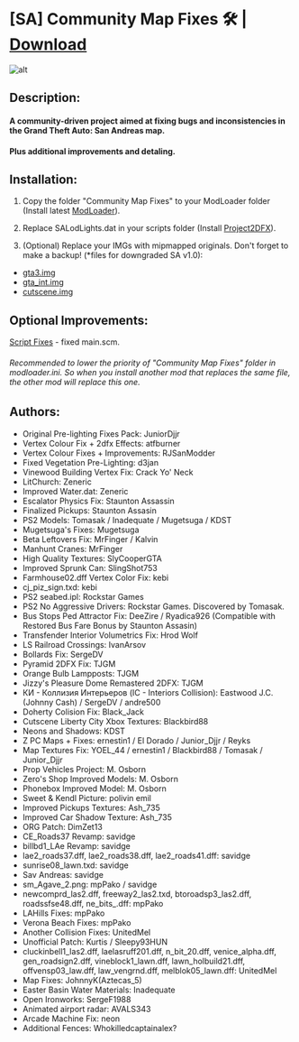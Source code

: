 # [SA] Community Map Fixes 🛠 | [Download](https://github.com/UnitedMel/-SA-Community-Map-Fixes/archive/main.zip)
![alt](https://i.imgur.com/imQTEoN.png)
## Description:
#### A community-driven project aimed at fixing bugs and inconsistencies in the Grand Theft Auto: San Andreas map.
#### Plus additional improvements and detaling.

## Installation:

1. Copy the folder "Community Map Fixes" to your ModLoader folder (Install latest [ModLoader](https://github.com/thelink2012/modloader/releases)).

2. Replace SALodLights.dat in your scripts folder (Install [Project2DFX](https://github.com/ThirteenAG/III.VC.SA.IV.Project2DFX/releases/tag/gtasa)).

3. (Optional) Replace your IMGs with mipmapped originals. Don't forget to make a backup! (*files for downgraded SA v1.0):
- [gta3.img](https://drive.google.com/file/d/1BjBkC_beDPWc5G1CN-Hcti1HstN-jHGr/view?usp=sharing)
- [gta_int.img](https://drive.google.com/file/d/1MiX2sY_EOEso615KUmItDTRGT4SDLxs1/view?usp=sharing)
- [cutscene.img](https://drive.google.com/file/d/1VbSiXcIA9yqXT3ilAoIe1yY6AAT2dtf9/view?usp=sharing)

## Optional Improvements:

[Script Fixes](https://gtaforums.com/topic/937827-gta-sa-script-fixes-finding-and-fixing-script-glitches/) - fixed main.scm.

###### Recommended to lower the priority of "Community Map Fixes" folder in modloader.ini. So when you install another mod that replaces the same file, the other mod will replace this one.

## Authors:

- Original Pre-lighting Fixes Pack: JuniorDjjr
- Vertex Colour Fix + 2dfx Effects: atfburner
- Vertex Colour Fixes + Improvements: RJSanModder
- Fixed Vegetation Pre-Lighting: d3jan
- Vinewood Building Vertex Fix: Crack Yo' Neck
- LitChurch: Zeneric
- Improved Water.dat: Zeneric
- Escalator Physics Fix: Staunton Assassin
- Finalized Pickups: Staunton Assasin
- PS2 Models: Tomasak / Inadequate / Mugetsuga / KDST
- Mugetsuga's Fixes: Mugetsuga
- Beta Leftovers Fix: MrFinger / Kalvin
- Manhunt Cranes: MrFinger
- High Quality Textures: SlyCooperGTA
- Improved Sprunk Can: SlingShot753
- Farmhouse02.dff Vertex Color Fix: kebi
- cj_piz_sign.txd: kebi
- PS2 seabed.ipl: Rockstar Games
- PS2 No Aggressive Drivers: Rockstar Games. Discovered by Tomasak.
- Bus Stops Ped Attractor Fix: DeeZire / Ryadica926 (Compatible with Restored Bus Fare Bonus by Staunton Assasin)
- Transfender Interior Volumetrics Fix: Hrod Wolf
- LS Railroad Crossings: IvanArsov
- Bollards Fix: SergeDV
- Pyramid 2DFX Fix: TJGM
- Orange Bulb Lampposts: TJGM
- Jizzy's Pleasure Dome Remastered 2DFX: TJGM
- КИ - Коллизия Интерьеров (IC - Interiors Collision): Eastwood J.C.(Johnny Cash) / SergeDV / andre500
- Doherty Colision Fix: Black_Jack
- Cutscene Liberty City Xbox Textures: Blackbird88
- Neons and Shadows: KDST
- Z PC Maps + Fixes: ernestin1 / El Dorado / Junior_Djjr / Reyks
- Map Textures Fix: YOEL_44 / ernestin1 / Blackbird88 / Tomasak / Junior_Djjr
- Prop Vehicles Project: M. Osborn
- Zero's Shop Improved Models: M. Osborn
- Phonebox Improved Model: M. Osborn
- Sweet & Kendl Picture: polivin emil
- Improved Pickups Textures: Ash_735
- Improved Car Shadow Texture: Ash_735
- ORG Patch: DimZet13
- CE_Roads37 Revamp: savidge
- billbd1_LAe Revamp: savidge
- lae2_roads37.dff, lae2_roads38.dff, lae2_roads41.dff: savidge
- sunrise08_lawn.txd: savidge
- Sav Andreas: savidge
- sm_Agave_2.png: mpPako / savidge
- newcomprd_las2.dff, freeway2_las2.txd, btoroadsp3_las2.dff, roadssfse48.dff, ne_bits_.dff: mpPako
- LAHills Fixes: mpPako
- Verona Beach Fixes: mpPako
- Another Collision Fixes: UnitedMel
- Unofficial Patch: Kurtis / Sleepy93HUN
- cluckinbell1_las2.dff, laelasruff201.dff, n_bit_20.dff, venice_alpha.dff, gen_roadsign2.dff, vineblock1_lawn.dff, lawn_holbuild21.dff, offvensp03_law.dff, law_vengrnd.dff, melblok05_lawn.dff: UnitedMel
- Map Fixes: JohnnyK(Aztecas_5)
- Easter Basin Water Materials: Inadequate
- Open Ironworks: SergeF1988
- Animated airport radar: AVALS343
- Arcade Machine Fix: neon
- Additional Fences: Whokilledcaptainalex?
